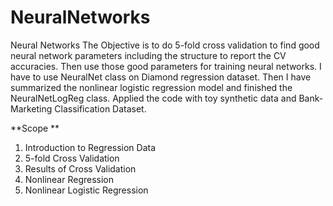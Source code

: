 # NeuralNetworks
Neural Networks
The Objective is to do 5-fold cross validation to find good neural network parameters including the structure to report the CV accuracies. Then use those good parameters for training neural networks. I have to use NeuralNet class on Diamond regression dataset. 
Then I have summarized  the nonlinear logistic regression model and finished the NeuralNetLogReg class.
Applied the code with toy synthetic data and Bank-Marketing Classification Dataset.

**Scope **
1. Introduction to Regression Data
2. 5-fold Cross Validation
3. Results of Cross Validation
4. Nonlinear Regression
5. Nonlinear Logistic Regression

